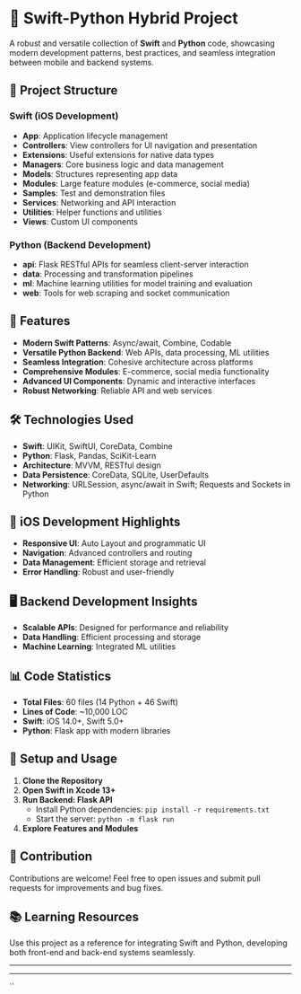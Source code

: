 # 📘 Swift-Python Hybrid Project

A robust and versatile collection of **Swift** and **Python** code, showcasing modern development patterns, best practices, and seamless integration between mobile and backend systems.

## 📁 Project Structure

### Swift (iOS Development)
- **App**: Application lifecycle management
- **Controllers**: View controllers for UI navigation and presentation
- **Extensions**: Useful extensions for native data types
- **Managers**: Core business logic and data management
- **Models**: Structures representing app data
- **Modules**: Large feature modules (e-commerce, social media)
- **Samples**: Test and demonstration files
- **Services**: Networking and API interaction
- **Utilities**: Helper functions and utilities
- **Views**: Custom UI components

### Python (Backend Development)
- **api**: Flask RESTful APIs for seamless client-server interaction
- **data**: Processing and transformation pipelines
- **ml**: Machine learning utilities for model training and evaluation
- **web**: Tools for web scraping and socket communication

## 🚀 Features

- **Modern Swift Patterns**: Async/await, Combine, Codable
- **Versatile Python Backend**: Web APIs, data processing, ML utilities
- **Seamless Integration**: Cohesive architecture across platforms
- **Comprehensive Modules**: E-commerce, social media functionality
- **Advanced UI Components**: Dynamic and interactive interfaces
- **Robust Networking**: Reliable API and web services

## 🛠 Technologies Used

- **Swift**: UIKit, SwiftUI, CoreData, Combine
- **Python**: Flask, Pandas, SciKit-Learn
- **Architecture**: MVVM, RESTful design
- **Data Persistence**: CoreData, SQLite, UserDefaults
- **Networking**: URLSession, async/await in Swift; Requests and Sockets in Python

## 📱 iOS Development Highlights

- **Responsive UI**: Auto Layout and programmatic UI
- **Navigation**: Advanced controllers and routing
- **Data Management**: Efficient storage and retrieval
- **Error Handling**: Robust and user-friendly

## 🖥️ Backend Development Insights

- **Scalable APIs**: Designed for performance and reliability
- **Data Handling**: Efficient processing and storage
- **Machine Learning**: Integrated ML utilities

## 📊 Code Statistics

- **Total Files**: 60 files (14 Python + 46 Swift)
- **Lines of Code**: ~10,000 LOC
- **Swift**: iOS 14.0+, Swift 5.0+
- **Python**: Flask app with modern libraries

## 🔧 Setup and Usage

1. **Clone the Repository**
2. **Open Swift in Xcode 13+**
3. **Run Backend: Flask API**
   - Install Python dependencies: `pip install -r requirements.txt`
   - Start the server: `python -m flask run`
4. **Explore Features and Modules**

## 🤝 Contribution

Contributions are welcome! Feel free to open issues and submit pull requests for improvements and bug fixes.

## 📚 Learning Resources

Use this project as a reference for integrating Swift and Python, developing both front-end and back-end systems seamlessly.

---


---
``
